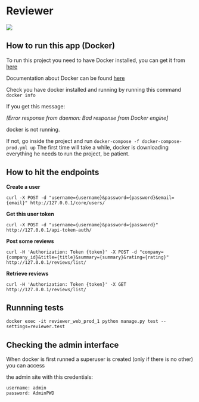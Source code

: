 # Reviewer

<img src="https://codeship.com/projects/3765cfe0-b40f-0134-3d2c-7a9f054dc826/status?branch=master" />

## How to run this app (Docker)

To run this project you need to have Docker installed, you can get it from [here](https://www.docker.com/products/docker/)

Documentation about Docker can be found [here](https://docs.docker.com/)

Check you have docker installed and running by running this command `docker info`

If you get this message:

*[Error response from daemon: Bad response from Docker engine]*

docker is not running.

If not, go inside the project and run `docker-compose -f docker-compose-prod.yml up`
The first time will take a while, docker is downloading everything he needs to run the project, be patient.

## How to hit the endpoints
**Create a user**

`curl -X POST -d "username={username}&password={password}&email={email}" http://127.0.0.1/core/users/`


**Get this user token**

`curl -X POST -d "username={username}&password={password}" http://127.0.0.1/api-token-auth/`


**Post some reviews**

`curl -H 'Authorization: Token {token}' -X POST -d "company={company_id}&title={title}&summary={summary}&rating={rating}" http://127.0.0.1/reviews/list/`


**Retrieve reviews**

`curl -H 'Authorization: Token {token}' -X GET http://127.0.0.1/reviews/list/`

## Runnning tests

`docker exec -it reviewer_web_prod_1 python manage.py test --settings=reviewer.test`

## Checking the admin interface

When docker is first runned a superuser is created (only if there is no other) you can access

the admin site with this credentials:

```
username: admin
password: AdminPWD
```
